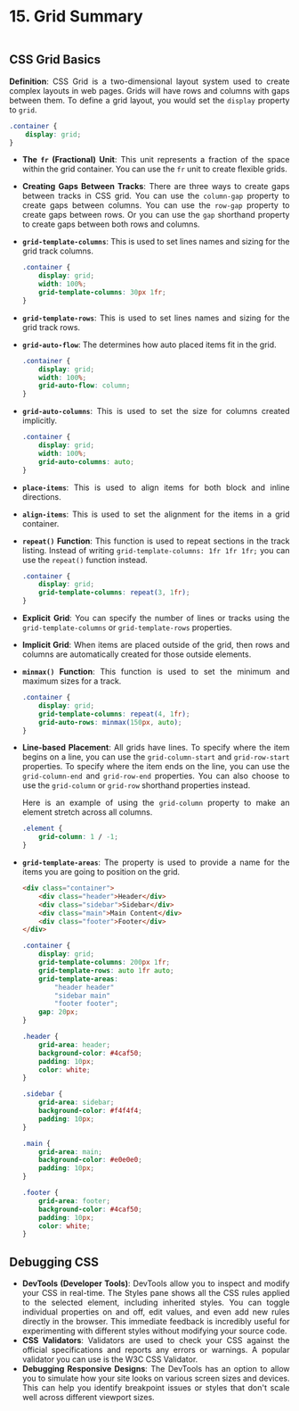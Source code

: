 <div style="text-align: justify">

# 15. Grid Summary

```{contents}

```

## CSS Grid Basics

**Definition**: CSS Grid is a two-dimensional layout system used to create complex layouts in web pages. Grids will have rows and columns with gaps between them. To define a grid layout, you would set the `display` property to `grid`.

```css
.container {
    display: grid;
}
```

- **The `fr` (Fractional) Unit**: This unit represents a fraction of the space within the grid container. You can use the `fr` unit to create flexible grids.
- **Creating Gaps Between Tracks**: There are three ways to create gaps between tracks in CSS grid. You can use the `column-gap` property to create gaps between columns. You can use the `row-gap` property to create gaps between rows. Or you can use the `gap` shorthand property to create gaps between both rows and columns.
- **`grid-template-columns`**: This is used to set lines names and sizing for the grid track columns.

    ```css
    .container {
        display: grid;
        width: 100%;
        grid-template-columns: 30px 1fr;
    }
    ```

- **`grid-template-rows`**: This is used to set lines names and sizing for the grid track rows.
- **`grid-auto-flow`**: The determines how auto placed items fit in the grid.

    ```css
    .container {
        display: grid;
        width: 100%;
        grid-auto-flow: column;
    }
    ```

- **`grid-auto-columns`**: This is used to set the size for columns created implicitly.

    ```css
    .container {
        display: grid;
        width: 100%;
        grid-auto-columns: auto;
    }
    ```

- **`place-items`**: This is used to align items for both block and inline directions.
- **`align-items`**: This is used to set the alignment for the items in a grid container.
- **`repeat()` Function**: This function is used to repeat sections in the track listing. Instead of writing `grid-template-columns: 1fr 1fr 1fr;` you can use the `repeat()` function instead.

    ```css
    .container {
        display: grid;
        grid-template-columns: repeat(3, 1fr);
    }
    ```

- **Explicit Grid**: You can specify the number of lines or tracks using the `grid-template-columns` or `grid-template-rows` properties.
- **Implicit Grid**: When items are placed outside of the grid, then rows and columns are automatically created for those outside elements.
- **`minmax()` Function**: This function is used to set the minimum and maximum sizes for a track.

    ```css
    .container {
        display: grid;
        grid-template-columns: repeat(4, 1fr);
        grid-auto-rows: minmax(150px, auto);
    }
    ```

- **Line-based Placement**: All grids have lines. To specify where the item begins on a line, you can use the `grid-column-start` and `grid-row-start` properties. To specify where the item ends on the line, you can use the `grid-column-end` and `grid-row-end` properties. You can also choose to use the `grid-column` or `grid-row` shorthand properties instead.

    Here is an example of using the `grid-column` property to make an element stretch across all columns.

    ```css
    .element {
        grid-column: 1 / -1;
    }
    ```

- **`grid-template-areas`**: The property is used to provide a name for the items you are going to position on the grid.

    ```html
    <div class="container">
        <div class="header">Header</div>
        <div class="sidebar">Sidebar</div>
        <div class="main">Main Content</div>
        <div class="footer">Footer</div>
    </div>
    ```

    ```css
    .container {
        display: grid;
        grid-template-columns: 200px 1fr;
        grid-template-rows: auto 1fr auto;
        grid-template-areas:
            "header header"
            "sidebar main"
            "footer footer";
        gap: 20px;
    }

    .header {
        grid-area: header;
        background-color: #4caf50;
        padding: 10px;
        color: white;
    }

    .sidebar {
        grid-area: sidebar;
        background-color: #f4f4f4;
        padding: 10px;
    }

    .main {
        grid-area: main;
        background-color: #e0e0e0;
        padding: 10px;
    }

    .footer {
        grid-area: footer;
        background-color: #4caf50;
        padding: 10px;
        color: white;
    }
    ```

## Debugging CSS

- **DevTools (Developer Tools)**: DevTools allow you to inspect and modify your CSS in real-time. The Styles pane shows all the CSS rules applied to the selected element, including inherited styles. You can toggle individual properties on and off, edit values, and even add new rules directly in the browser. This immediate feedback is incredibly useful for experimenting with different styles without modifying your source code.
- **CSS Validators**: Validators are used to check your CSS against the official specifications and reports any errors or warnings. A popular validator you can use is the W3C CSS Validator.
- **Debugging Responsive Designs**: The DevTools has an option to allow you to simulate how your site looks on various screen sizes and devices. This can help you identify breakpoint issues or styles that don't scale well across different viewport sizes.

</div>
